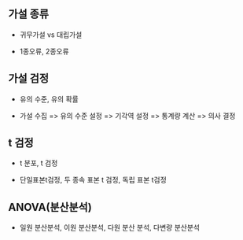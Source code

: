 ## 가설 종류

- 귀무가설 vs 대립가설

- 1종오류, 2종오류

## 가설 검정

- 유의 수준, 유의 확률

- 가설 수집 => 유의 수준 설정 => 기각역 설정 => 통계량 계산 => 의사 결정

## t 검정

- t 분포, t 검정

- 단일표본t검정, 두 종속 표본 t 검정, 독립 표본 t검정

## ANOVA(분산분석)

- 일원 분산분석, 이원 분산분석, 다원 분산 분석, 다변량 분산분석
